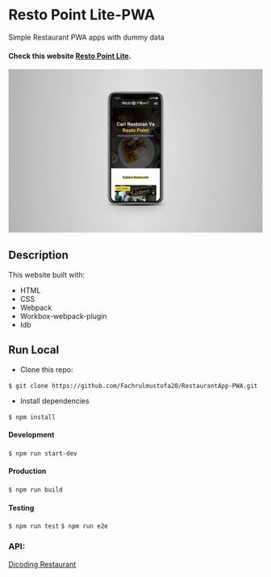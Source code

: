 # Resto Point Lite-PWA

Simple Restaurant PWA apps with dummy data

#### Check this website [Resto Point Lite](https://fachrul-covid19web.netlify.app/).

![landing-page](readme.jpg)

## Description
This website built with:
* HTML
* CSS
* Webpack
* Workbox-webpack-plugin
* Idb


## Run Local
* Clone this repo:

`$ git clone https://github.com/Fachrulmustofa20/RestaurantApp-PWA.git`

* Install dependencies

`$ npm install`

#### Development
`$ npm run start-dev`

#### Production
`$ npm run build`

#### Testing
`$ npm run test`
`$ npm run e2e`

### API:
<a href="https://github.com/mathdroid/indonesia-covid-19-api">Dicoding Restaurant</a>
